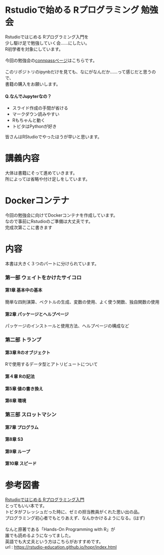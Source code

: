 # Rstudioで始める Rプログラミング 勉強会
Rstudioではじめる Rプログラミング入門を<br>
少し駆け足で勉強していく会……にしたい。<br>
R初学者を対象にしています。<br>
<br>
今回の勉強会の[connpassページ](https://weeyble-data.connpass.com/event/128290/)はこちらです。<br>
<br>
このリポジトリのipynbだけを見ても、なにがなんだか……って感じだと思うので、<br>
書籍の購入をお願いします。<br>

#### Q.なんでJupyterなの？
* スライド作成の手間が省ける
* マークダウン読みやすい
* Rもちゃんと動く
* トビタはPythonが好き

皆さんはRStudioでやったほうが早いと思います。
# 講義内容
大体は書籍にそって進めていきます。<br>
所によっては省略や付け足しをしています。
# Dockerコンテナ
今回の勉強会に向けてDockerコンテナを作成しています。<br>
なので事前にRstudioのご準備は大丈夫です。<br>
完成次第ここに書きます
# 内容
本書は大きく３つのパートに分けられています。
### 第一部 ウェイトをかけたサイコロ
#### 第1章 基本中の基本
簡単な四則演算、ベクトルの生成、変数の使用、よく使う関数、独自関数の使用
#### 第2章 パッケージとヘルプページ 
パッケージのインストールと使用方法、ヘルプページの構成など
### 第二部 トランプ
#### 第3章 Rのオブジェクト
Rで使用するデータ型とアトリビュートについて
#### 第４章 Rの記法

#### 第5章 値の書き換え
#### 第6章 環境
### 第三部 スロットマシン
#### 第7章 プログラム
#### 第8章 S3
#### 第9章 ループ
#### 第10章 スピード

# 参考図書
[Rstudioではじめる Rプログラミング入門](https://www.amazon.co.jp/RStudio%E3%81%A7%E3%81%AF%E3%81%98%E3%82%81%E3%82%8BR%E3%83%97%E3%83%AD%E3%82%B0%E3%83%A9%E3%83%9F%E3%83%B3%E3%82%B0%E5%85%A5%E9%96%80-Garrett-Grolemund/dp/4873117151)<br>
とってもいい本です。<br>
トビタがフレッシュだった時に、ゼミの担当教員がくれた思い出の品。<br>
プログラミング初心者でもとりあえず、なんかかけるようになる。(はず)<br>
<br>
なんと原著である「Hands-On Programming with R」が<br>
誰でも読めるようになってました。<br>
英語でも大丈夫という方はこちらがおすすめです。<br>
url : https://rstudio-education.github.io/hopr/index.html
